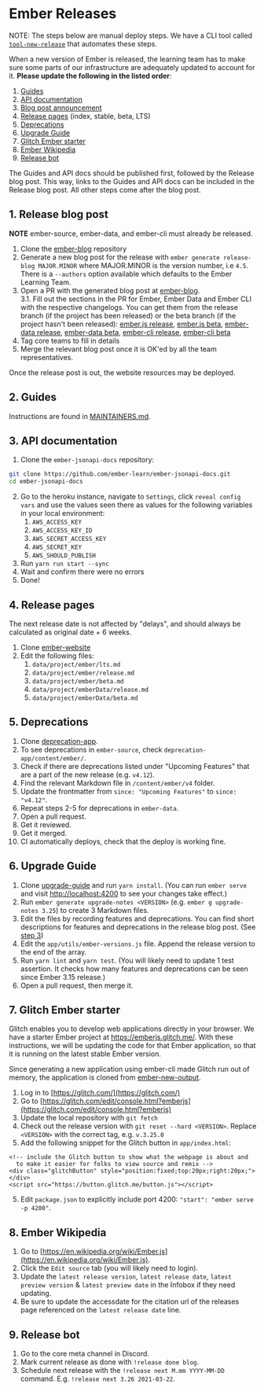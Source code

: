# Ember Releases

NOTE: The steps below are manual deploy steps. We have a CLI tool called
[`tool-new-release`](https://github.com/ember-learn/tool-new-release)
that automates these steps.

When a new version of Ember is released,
the learning team has to make sure some parts of our infrastructure are adequately updated to account for it.
**Please update the following in the listed order**:

1. [Guides](#1-guides)
1. [API documentation](#2-api-documentation)
1. [Blog post announcement](#3-blog-post-announcement)
1. [Release pages](#4-release-pages) (index, stable, beta, LTS)
1. [Deprecations](#5-deprecations)
1. [Upgrade Guide](#6-upgrade-guide)
1. [Glitch Ember starter](#7-glitch-ember-starter)
1. [Ember Wikipedia](#8-ember-wikipedia)
1. [Release bot](#9-release-bot)

The Guides and API docs should be published first, followed by the Release blog post. This way, links to the Guides and API docs can be included in the Release blog post. All other steps come after the blog post.


## 1. Release blog post

**NOTE** ember-source, ember-data, and ember-cli must already be released.

1. Clone the [ember-blog](https://github.com/ember-learn/ember-blog/) repository 
1. Generate a new blog post for the release with `ember generate release-blog MAJOR.MINOR` where
MAJOR.MINOR is the version number, i.e `4.5`. There is a `--authors` option available which
defaults to the Ember Learning Team.
3. Open a PR with the generated blog post at [ember-blog](https://github.com/ember-learn/ember-blog/pulls).  
3.1. Fill out the sections in the PR for Ember, Ember Data and Ember CLI with the respective changelogs. You can get them from the release branch (if the project has been released) or the beta branch (if the project hasn't been released): [ember.js release](https://github.com/emberjs/ember.js/blob/release/CHANGELOG.md), [ember.js beta](https://github.com/emberjs/ember.js/blob/release/CHANGELOG.md), [ember-data release](https://github.com/emberjs/data/blob/release/CHANGELOG.md), [ember-data beta](https://github.com/emberjs/data/blob/release/CHANGELOG.md), [ember-cli release](https://github.com/ember-cli/ember-cli/blob/release/CHANGELOG.md), [ember-cli beta](https://github.com/ember-cli/ember-cli/blob/release/CHANGELOG.md)
5. Tag core teams to fill in details
6. Merge the relevant blog post once it is OK'ed by all the team representatives.

Once the release post is out, the website resources may be deployed.

## 2. Guides

Instructions are found in [MAINTAINERS.md](https://github.com/ember-learn/guides-source/blob/master/MAINTAINERS.md#deploying-a-new-version).

## 3. API documentation

1. Clone the `ember-jsonapi-docs` repository:
```bash
git clone https://github.com/ember-learn/ember-jsonapi-docs.git
cd ember-jsonapi-docs
```
2. Go to the heroku instance, navigate to `Settings`, click `reveal config vars` and use the values seen there as values for the following variables in your local environment:
    1. `AWS_ACCESS_KEY`
    2. `AWS_ACCESS_KEY_ID`
    3. `AWS_SECRET_ACCESS_KEY`
    4. `AWS_SECRET_KEY`
    5. `AWS_SHOULD_PUBLISH`
4. Run `yarn run start --sync`
5. Wait and confirm there were no errors
6. Done!

## 4. Release pages

The next release date is not affected by "delays", and should always be calculated as original date + 6 weeks.

1. Clone [ember-website](https://github.com/ember-learn/ember-website)
2. Edit the following files:
    1. `data/project/ember/lts.md`
    2. `data/project/ember/release.md`
    3. `data/project/ember/beta.md`
    4. `data/project/emberData/release.md`
    5. `data/project/emberData/beta.md`

## 5. Deprecations

1. Clone [deprecation-app](https://github.com/ember-learn/deprecation-app).
2. To see deprecations in `ember-source`, check `deprecation-app/content/ember/`.
3. Check if there are deprecations listed under "Upcoming Features" that are a part of the new release (e.g. `v4.12`).
4. Find the relevant Markdown file in `/content/ember/v4` folder.
5. Update the frontmatter from `since: "Upcoming Features"` to `since: "v4.12"`.
6. Repeat steps 2-5 for deprecations in `ember-data`.
7. Open a pull request.
8. Get it reviewed.
9. Get it merged.
10. CI automatically deploys, check that the deploy is working fine.

## 6. Upgrade Guide

1. Clone [upgrade-guide](https://github.com/ember-learn/upgrade-guide) and run `yarn install`. (You can run `ember serve` and visit [http://localhost:4200](http://localhost:4200) to see your changes take effect.)
2. Run `ember generate upgrade-notes <VERSION>` (e.g. `ember g upgrade-notes 3.25`) to create 3 Markdown files.
3. Edit the files by recording features and deprecations. You can find short descriptions for features and deprecations in the release blog post. (See [step 3](#3-release-blog-post))
4. Edit the `app/utils/ember-versions.js` file. Append the release version to the end of the array.
5. Run `yarn lint` and `yarn test`. (You will likely need to update 1 test assertion. It checks how many features and deprecations can be seen since Ember 3.15 release.)
6. Open a pull request, then merge it.

## 7. Glitch Ember starter

Glitch enables you to develop web applications directly in your browser.
We have a starter Ember project at https://emberjs.glitch.me/.
With these instructions, we will be updating the code for that Ember application, so that it is running on the latest stable Ember version.

Since generating a new application using ember-cli made Glitch run out of memory,
the application is cloned from [ember-new-output](https://github.com/ember-cli/ember-new-output).

1. Log in to [https://glitch.com/](https://glitch.com/)
1. Go to [https://glitch.com/edit/console.html?emberjs](https://glitch.com/edit/console.html?emberjs)
1. Update the local repository with `git fetch`
1. Check out the release version with `git reset --hard <VERSION>`. Replace `<VERSION>` with the correct tag, e.g. `v.3.25.0`
1. Add the following snippet for the Glitch button in `app/index.html`:
```
<!-- include the Glitch button to show what the webpage is about and
  to make it easier for folks to view source and remix -->
<div class="glitchButton" style="position:fixed;top:20px;right:20px;"></div>
<script src="https://button.glitch.me/button.js"></script>
```
5. Edit `package.json` to explicitly include port 4200: `"start": "ember serve -p 4200"`.

## 8. Ember Wikipedia

1. Go to [https://en.wikipedia.org/wiki/Ember.js](https://en.wikipedia.org/wiki/Ember.js).
2. Click the `Edit source` tab (you will likely need to login).
3. Update the `latest release version`, `latest release date`, `latest preview version` & `latest preview date` in the Infobox if they need updating.
4. Be sure to update the accessdate for the citation url of the releases page referenced on the `latest release date` line.

## 9. Release bot

1. Go to the core meta channel in Discord.
2. Mark current release as done with `!release done blog`.
3. Schedule next release with the `!release next M.mm YYYY-MM-DD` command. E.g. `!release next 3.26 2021-03-22`.
